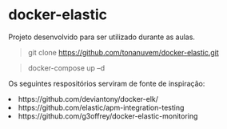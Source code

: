 # docker-elastic

Projeto desenvolvido para ser utilizado durante as aulas.

> git clone https://github.com/tonanuvem/docker-elastic.git

> docker-compose up –d


Os seguintes respositórios serviram de fonte de inspiração:
  <li> https://github.com/deviantony/docker-elk/
  <li> https://github.com/elastic/apm-integration-testing
  <li> https://github.com/g3offrey/docker-elastic-monitoring
